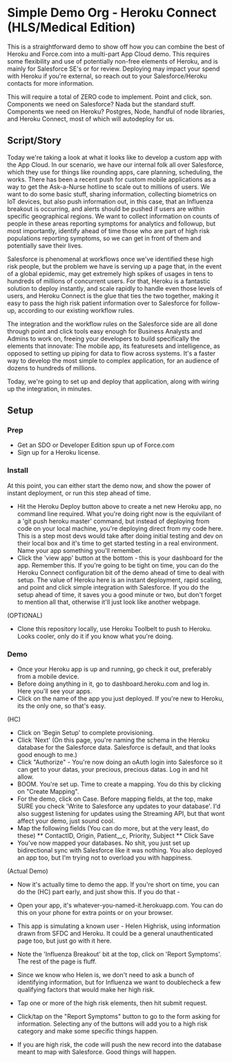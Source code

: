 Simple Demo Org - Heroku Connect (HLS/Medical Edition)
======================

This is a straightforward demo to show off how you can combine the best of Heroku and Force.com into a multi-part App Cloud demo. This requires some flexibility and use of potentially non-free elements of Heroku, and is mainly for Salesforce SE's or for review. Deploying may impact your spend with Heroku if you're external, so reach out to your Salesforce/Heroku contacts for more information.

This will require a total of ZERO code to implement. Point and click, son. Components we need on Salesforce? Nada but the standard stuff. Components we need on Heroku? Postgres, Node, handful of node libraries, and Heroku Connect, most of which will autodeploy for us.


Script/Story
-------------
Today we're taking a look at what it looks like to develop a custom app with the App Cloud. In our scenario, we have our internal folk all over Salesforce, which they use for things like rounding apps, care planning, scheduling, the works. There has been a recent push for custom mobile applications as a way to get the Ask-a-Nurse hotline to scale out to millions of users. We want to do some basic stuff, sharing information, collecting biometrics on IoT devices, but also push information out, in this case, that an Influenza breakout is occurring, and alerts should be pushed if users are within specific geographical regions. We want to collect information on counts of people in these areas reporting symptoms for analytics and followup, but most importantly, identify ahead of time those who are part of high risk populations reporting symptoms, so we can get in front of them and potentially save their lives.

Salesforce is phenomenal at workflows once we've identified these high risk people, but the problem we have is serving up a page that, in the event of a global epidemic, may get extremely high spikes of usages in tens to hundreds of millions of concurrent users. For that, Heroku is a fantastic solution to deploy instantly, and scale rapidly to handle even those levels of users, and Heroku Connect is the glue that ties the two together, making it easy to pass the high risk patient information over to Salesforce for follow-up, according to our existing workflow rules.

The integration and the workflow rules on the Salesforce side are all done through point and click tools easy enough for Business Analysts and Admins to work on, freeing your developers to build specifically the elements that innovate: The mobile app, its featuresets and intelligence, as opposed to setting up piping for data to flow across systems. It's a faster way to develop the most simple to complex application, for an audience of dozens to hundreds of millions.

Today, we're going to set up and deploy that application, along with wiring up the integration, in minutes.


Setup
-------------
### Prep
* Get an SDO or Developer Edition spun up of Force.com
* Sign up for a Heroku license. 

### Install
At this point, you can either start the demo now, and show the power of instant deployment, or run this step ahead of time. 
* Hit the Heroku Deploy button above to create a net new Heroku app, no command line required.
What you're doing right now is the equivilant of a 'git push heroku master' command, but instead of deploying from code on your local machine, you're deploying direct from my code here. This is a step most devs would take after doing initial testing and dev on their local box and it's time to get started testing in a real environment. Name your app something you'll remember.
* Click the 'view app' button at the bottom - this is your dashboard for the app. Remember this. If you're going to be tight on time, you can do the Heroku Connect configuration bit of the demo ahead of time to deal with setup. The value of Heroku here is an instant deployment, rapid scaling, and point and click simple integration with Salesforce. If you do the setup ahead of time, it saves you a good minute or two, but don't forget to mention all that, otherwise it'll just look like another webpage.



(OPTIONAL)
* Clone this repository locally, use Heroku Toolbelt to push to Heroku.
Looks cooler, only do it if you know what you're doing.

### Demo
* Once your Heroku app is up and running, go check it out, preferably from a mobile device. 
* Before doing anything in it, go to dashboard.heroku.com and log in. Here you'll see your apps.
* Click on the name of the app you just deployed. If you're new to Heroku, its the only one, so that's easy.

(HC)
* Click on 'Begin Setup' to complete provisioning.
* Click 'Next' (On this page, you're naming the schema in the Heroku database for the Salesforce data. Salesforce is default, and that looks good enough to me.)
* Click "Authorize" - You're now doing an oAuth login into Salesforce so it can get to your datas, your precious, precious datas. Log in and hit allow.
* BOOM. You're set up. Time to create a mapping. You do this by clicking on "Create Mapping". 
* For the demo, click on Case. Before mapping fields, at the top, make SURE you check 'Write to Salesforce any updates to your database'. I'd also suggest listening for updates using the Streaming API, but that wont affect your demo, just sound cool.
* Map the following fields (You can do more, but at the very least, do these)
** ContactID, Origin, Patient__c, Priority, Subject
** Click Save
* You've now mapped your databases. No shit, you just set up bidirectional sync with Salesforce like it was nothing. You also deployed an app too, but I'm trying not to overload you with happiness.

(Actual Demo)
* Now it's actually time to demo the app. If you're short on time, you can do the (HC) part early, and just show this. If you do that - 
* Open your app, it's whatever-you-named-it.herokuapp.com. You can do this on your phone for extra points or on your browser.
* This app is simulating a known user - Helen Highrisk, using information drawn from SFDC and Heroku. It could be a general unauthenticated page too, but just go with it here.
* Note the 'Influenza Breakout' bit at the top, click on 'Report Symptoms'. The rest of the page is fluff.
* Since we know who Helen is, we don't need to ask a bunch of identifying information, but for Influenza we want to doublecheck a few qualifying factors that would make her high risk. 
* Tap one or more of the high risk elements, then hit submit request.



* Click/tap on the "Report Symptoms" button to go to the form asking for information.
Selecting any of the buttons will add you to a high risk category and make some specific things happen.

* If you are high risk, the code will push the new record into the database meant to map with Salesforce. Good things will happen.
